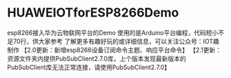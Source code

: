 # HUAWEIOTforESP8266Demo
esp8266接入华为云物联网平台的Demo
使用的是Arduino平台编程，代码短小不足70行，供大家参考
了解更多有趣好玩的或详细信息，可以关注公众号：IOT趣制作
【2.0更新：新增esp8266设备订阅命令主题、响应平台命令】
【2.1更新：资源文件夹内提供PubSubClient2.7.0库，上个版本发现最新版本的PubSubClient库无法正常连接，请使用PubSubClient2.7.0】
